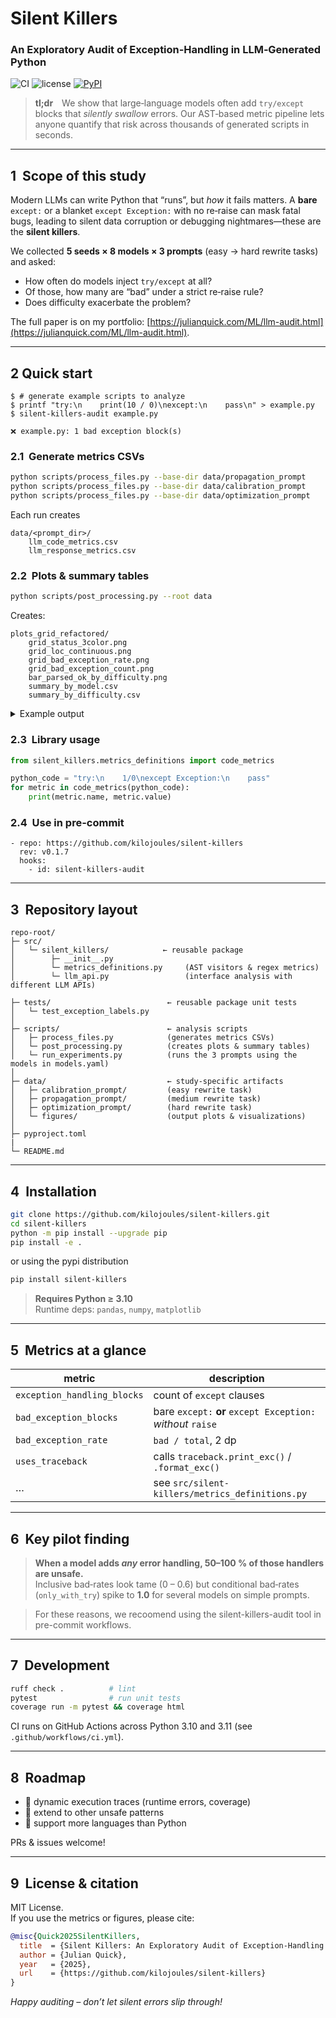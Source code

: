 # Silent Killers  
### An Exploratory Audit of Exception‑Handling in LLM‑Generated Python
![CI](https://github.com/kilojoules/silent-killers/actions/workflows/ci.yml/badge.svg)
![license](https://img.shields.io/badge/license-MIT-blue)
[![PyPI](https://img.shields.io/pypi/v/silent-killers.svg)](https://pypi.org/project/silent-killers/)

> **tl;dr** We show that large‑language models often add `try/except`
> blocks that *silently swallow* errors.  Our AST‑based metric pipeline
> lets anyone quantify that risk across thousands of generated scripts
> in seconds.

---


## 1  Scope of this study

Modern LLMs can write Python that “runs”, but *how* it fails matters.
A **bare** `except:` or a blanket `except Exception:` with no
re‑raise can mask fatal bugs, leading to silent data corruption or
debugging nightmares—these are the **silent killers**.

We collected **5 seeds × 8 models × 3 prompts** (easy → hard rewrite
tasks) and asked:

* How often do models inject `try/except` at all?  
* Of those, how many are “bad” under a strict re‑raise rule?  
* Does difficulty exacerbate the problem?

The full paper is on my portfolio: 
[https://julianquick.com/ML/llm-audit.html](https://julianquick.com/ML/llm-audit.html).

---

## 2 Quick start

```
$ # generate example scripts to analyze
$ printf "try:\n    print(10 / 0)\nexcept:\n    pass\n" > example.py
$ silent-killers-audit example.py

❌ example.py: 1 bad exception block(s)

```


### 2.1  Generate metrics CSVs

```bash
python scripts/process_files.py --base-dir data/propagation_prompt
python scripts/process_files.py --base-dir data/calibration_prompt
python scripts/process_files.py --base-dir data/optimization_prompt
```

Each run creates

```
data/<prompt_dir>/
    llm_code_metrics.csv
    llm_response_metrics.csv
```

### 2.2  Plots & summary tables

```bash
python scripts/post_processing.py --root data
```

Creates:

```
plots_grid_refactored/
    grid_status_3color.png
    grid_loc_continuous.png
    grid_bad_exception_rate.png
    grid_bad_exception_count.png
    bar_parsed_ok_by_difficulty.png
    summary_by_model.csv
    summary_by_difficulty.csv
```

<details>
<summary>Example output</summary>

| code‑status | bad‑rate heatmap |
|-------------|------------------|
| <img src="data/figures/grid_status_3color.png" width="380"> | <img src="data/figures/grid_bad_exception_rate.png" width="380"> |

</details>

### 2.3  Library usage

```python
from silent_killers.metrics_definitions import code_metrics

python_code = "try:\n    1/0\nexcept Exception:\n    pass"
for metric in code_metrics(python_code):
    print(metric.name, metric.value)
```

### 2.4  Use in pre-commit
```
- repo: https://github.com/kilojoules/silent-killers
  rev: v0.1.7
  hooks:
    - id: silent-killers-audit

```

---


## 3  Repository layout

```
repo-root/
├─ src/
│   └─ silent_killers/            ← reusable package
│        ├─ __init__.py
│        └─ metrics_definitions.py     (AST visitors & regex metrics)
│        └─ llm_api.py                 (interface analysis with different LLM APIs)

├─ tests/                          ← reusable package unit tests
│   └─ test_exception_labels.py
│
├─ scripts/                        ← analysis scripts
│   ├─ process_files.py            (generates metrics CSVs)
│   └─ post_processing.py          (creates plots & summary tables)
│   └─ run_experiments.py          (runs the 3 prompts using the models in models.yaml)
│
├─ data/                           ← study‑specific artifacts
│   ├─ calibration_prompt/         (easy rewrite task)
│   ├─ propagation_prompt/         (medium rewrite task)
│   ├─ optimization_prompt/        (hard rewrite task)
│   └─ figures/                    (output plots & visualizations)
│ 
├─ pyproject.toml
|
└─ README.md
```


---

## 4  Installation

```bash
git clone https://github.com/kilojoules/silent-killers.git
cd silent-killers
python -m pip install --upgrade pip
pip install -e .
```

or using the pypi distribution

```bash
pip install silent-killers
```


> **Requires Python ≥ 3.10**  
> Runtime deps: `pandas`, `numpy`, `matplotlib`

---

## 5  Metrics at a glance

| metric | description |
|--------|-------------|
| `exception_handling_blocks` | count of `except` clauses |
| `bad_exception_blocks` | bare `except:` **or** `except Exception:` *without* `raise` |
| `bad_exception_rate` | `bad / total`, 2 dp |
| `uses_traceback` | calls `traceback.print_exc()` / `.format_exc()` |
| … | see `src/silent-killers/metrics_definitions.py` |

---

## 6  Key pilot finding

> **When a model adds *any* error handling, 50–100 % of those handlers
> are unsafe.**  
> Inclusive bad‑rates look tame (0 – 0.6) but conditional bad‑rates
> (`only_with_try`) spike to **1.0** for several models on simple
> prompts.

> For these reasons, we recoomend using the silent-killers-audit tool in pre-commit workflows. 

---

## 7  Development

```bash
ruff check .          # lint
pytest                # run unit tests
coverage run -m pytest && coverage html
```

CI runs on GitHub Actions across Python 3.10 and 3.11 (see `.github/workflows/ci.yml`).

---

## 8  Roadmap

* 🚧 dynamic execution traces (runtime errors, coverage)  
* 🚧 extend to other unsafe patterns
* 🚧 support more languages than Python

PRs & issues welcome!

---

## 9  License & citation

MIT License.  
If you use the metrics or figures, please cite:

```bibtex
@misc{Quick2025SilentKillers,
  title  = {Silent Killers: An Exploratory Audit of Exception‑Handling in LLM‑Generated Python},
  author = {Julian Quick},
  year   = {2025},
  url    = {https://github.com/kilojoules/silent-killers}
}
```

*Happy auditing – don’t let silent errors slip through!*


